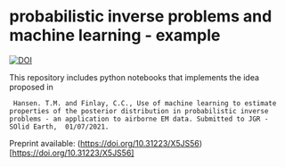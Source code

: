 # probabilistic inverse problems and machine learning - example

[![DOI](https://zenodo.org/badge/381701315.svg)](https://zenodo.org/badge/latestdoi/381701315)


This repository includes python notebooks that implements the idea proposed in 

     Hansen. T.M. and Finlay, C.C., Use of machine learning to estimate properties of the posterior distribution in probabilistic inverse problems - an application to airborne EM data. Submitted to JGR - SOlid Earth,  01/07/2021.

Preprint available: 
(https://doi.org/10.31223/X5JS56)[https://doi.org/10.31223/X5JS56]

